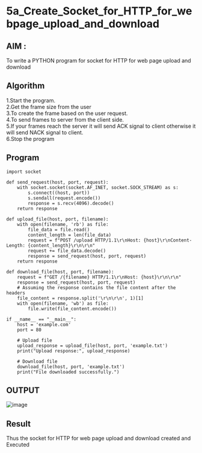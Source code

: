 # 5a_Create_Socket_for_HTTP_for_webpage_upload_and_download
## AIM :
To write a PYTHON program for socket for HTTP for web page upload and download
## Algorithm

1.Start the program.
<BR>
2.Get the frame size from the user
<BR>
3.To create the frame based on the user request.
<BR>
4.To send frames to server from the client side.
<BR>
5.If your frames reach the server it will send ACK signal to client otherwise it will send NACK signal to client.
<BR>
6.Stop the program
<BR>
## Program 
```
import socket

def send_request(host, port, request):
    with socket.socket(socket.AF_INET, socket.SOCK_STREAM) as s:
        s.connect((host, port))
        s.sendall(request.encode())
        response = s.recv(4096).decode()
    return response

def upload_file(host, port, filename):
    with open(filename, 'rb') as file:
        file_data = file.read()
        content_length = len(file_data)
        request = f"POST /upload HTTP/1.1\r\nHost: {host}\r\nContent-Length: {content_length}\r\n\r\n"
        request += file_data.decode()
        response = send_request(host, port, request)
    return response

def download_file(host, port, filename):
    request = f"GET /{filename} HTTP/1.1\r\nHost: {host}\r\n\r\n"
    response = send_request(host, port, request)
    # Assuming the response contains the file content after the headers
    file_content = response.split('\r\n\r\n', 1)[1]
    with open(filename, 'wb') as file:
        file.write(file_content.encode())

if __name__ == "__main__":
    host = 'example.com'
    port = 80

    # Upload file
    upload_response = upload_file(host, port, 'example.txt')
    print("Upload response:", upload_response)

    # Download file
    download_file(host, port, 'example.txt')
    print("File downloaded successfully.")
```
## OUTPUT
![image](https://github.com/user-attachments/assets/b72f07dc-aca2-4f72-8e4c-af874f59db52)



## Result
Thus the socket for HTTP for web page upload and download created and Executed

